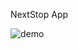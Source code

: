 NextStop App

![demo](https://github.com/D-mser/next-stop/blob/main/assets/next-stop-premature-demo.gif)

